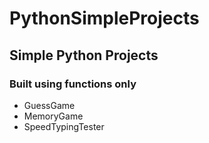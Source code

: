 # PythonSimpleProjects
## Simple Python Projects
### Built using functions only
* GuessGame
* MemoryGame
* SpeedTypingTester



